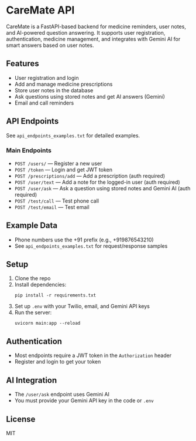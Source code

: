 # CareMate API

CareMate is a FastAPI-based backend for medicine reminders, user notes, and AI-powered question answering. It supports user registration, authentication, medicine management, and integrates with Gemini AI for smart answers based on user notes.

## Features
- User registration and login
- Add and manage medicine prescriptions
- Store user notes in the database
- Ask questions using stored notes and get AI answers (Gemini)
- Email and call reminders

## API Endpoints
See `api_endpoints_examples.txt` for detailed examples.

### Main Endpoints
- `POST /users/` — Register a new user
- `POST /token` — Login and get JWT token
- `POST /prescriptions/add` — Add a prescription (auth required)
- `POST /user/text` — Add a note for the logged-in user (auth required)
- `POST /user/ask` — Ask a question using stored notes and Gemini AI (auth required)
- `POST /test/call` — Test phone call
- `POST /test/email` — Test email

## Example Data
- Phone numbers use the +91 prefix (e.g., +919876543210)
- See `api_endpoints_examples.txt` for request/response samples

## Setup
1. Clone the repo
2. Install dependencies:
   ```
   pip install -r requirements.txt
   ```
3. Set up `.env` with your Twilio, email, and Gemini API keys
4. Run the server:
   ```
   uvicorn main:app --reload
   ```

## Authentication
- Most endpoints require a JWT token in the `Authorization` header
- Register and login to get your token

## AI Integration
- The `/user/ask` endpoint uses Gemini AI
- You must provide your Gemini API key in the code or `.env`

## License
MIT
